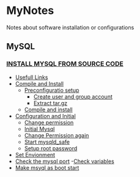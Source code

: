 MyNotes
=======

Notes about software installation or configurations

## MySQL
### [INSTALL MYSQL FROM SOURCE CODE](https://github.com/Marslo/MyNotes/blob/master/MySQL/MySQL_Installation_By_SourceCode.md#install-mysql-from-source-code)
- [Usefull Links](https://github.com/Marslo/MyNotes/blob/master/MySQL/MySQL_Installation_By_SourceCode.md#usefull-links)
- [Compile and Install](https://github.com/Marslo/MyNotes/blob/master/MySQL/MySQL_Installation_By_SourceCode.md#compile-and-install)
    - [Preconfiguratio setup](https://github.com/Marslo/MyNotes/blob/master/MySQL/MySQL_Installation_By_SourceCode.md#preconfiguration-setup)
        - [Create user and group account](https://github.com/Marslo/MyNotes/blob/master/MySQL/MySQL_Installation_By_SourceCode.md#create-user-and-group)
        - [Extract tar.gz](https://github.com/Marslo/MyNotes/blob/master/MySQL/MySQL_Installation_By_SourceCode.md#extract-targz)
    - [Compile and install](https://github.com/Marslo/MyNotes/blob/master/MySQL/MySQL_Installation_By_SourceCode.md#compile-and-install)
- [Configuration and Initial](https://github.com/Marslo/MyNotes/blob/master/MySQL/MySQL_Installation_By_SourceCode.md#configuration-and-initial)
    - [Change permission](https://github.com/Marslo/MyNotes/blob/master/MySQL/MySQL_Installation_By_SourceCode.md#permission-manager)
    - [Initial Mysql](https://github.com/Marslo/MyNotes/blob/master/MySQL/MySQL_Installation_By_SourceCode.md#initial-mysql)
    - [Change Permission again](https://github.com/Marslo/MyNotes/blob/master/MySQL/MySQL_Installation_By_SourceCode.md#change-permission-again)
    - [Start mysqld_safe](https://github.com/Marslo/MyNotes/blob/master/MySQL/MySQL_Installation_By_SourceCode.md#start-mysqld_safe)
    - [Setup root password](https://github.com/Marslo/MyNotes/blob/master/MySQL/MySQL_Installation_By_SourceCode.md#setup-root-password)
- [Set Envionment](https://github.com/Marslo/MyNotes/blob/master/MySQL/MySQL_Installation_By_SourceCode.md#set-environment)
- [Check the mysql port](https://github.com/Marslo/MyNotes/blob/master/MySQL/MySQL_Installation_By_SourceCode.md#check-the-mysql-port)
-[Check variables](https://github.com/Marslo/MyNotes/blob/master/MySQL/MySQL_Installation_By_SourceCode.md#check-variables)
- [Make msyql as boot start](https://github.com/Marslo/MyNotes/blob/master/MySQL/MySQL_Installation_By_SourceCode.md#make-mysql-as-boot-start)
